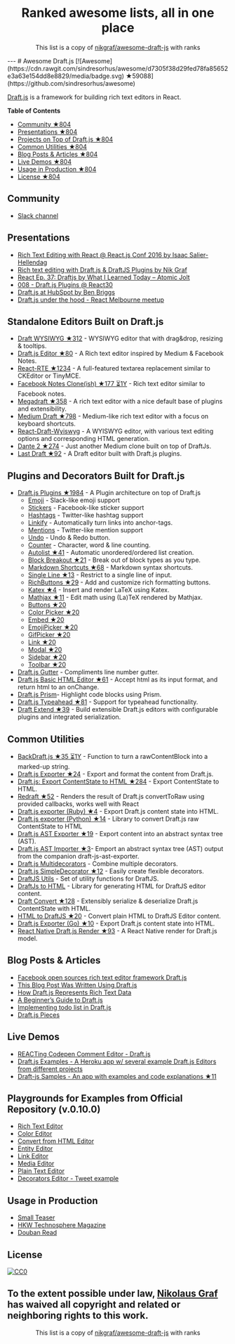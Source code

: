 <h1 align="center">
Ranked awesome lists, all in one place
</h1>
<p align="center">
	This list is a copy of <a href="nikgraf/awesome-draft-js">nikgraf/awesome-draft-js</a> with ranks
</p>
---
# Awesome Draft.js [![Awesome](https://cdn.rawgit.com/sindresorhus/awesome/d7305f38d29fed78fa85652e3a63e154dd8e8829/media/badge.svg) ★59088](https://github.com/sindresorhus/awesome)

[Draft.js](https://facebook.github.io/draft-js/) is a framework for building rich text editors in React.

**Table of Contents**

- [Community ★804](https://github.com/nikgraf/awesome-draft-js#community)
- [Presentations ★804](https://github.com/nikgraf/awesome-draft-js#presentations)
- [Projects on Top of Draft.js ★804](https://github.com/nikgraf/awesome-draft-js#standalone-editors-built-on-draftjs)
- [Common Utilities ★804](https://github.com/nikgraf/awesome-draft-js#common-utilities)
- [Blog Posts & Articles ★804](https://github.com/nikgraf/awesome-draft-js#blog-posts--articles)
- [Live Demos ★804](https://github.com/nikgraf/awesome-draft-js#live-demos)
- [Usage in Production ★804](https://github.com/nikgraf/awesome-draft-js#usage-in-production)
- [License ★804](https://github.com/nikgraf/awesome-draft-js#license)

## Community

* [Slack channel](https://draftjs.herokuapp.com/)

## Presentations
* [Rich Text Editing with React @ React.js Conf 2016 by Isaac Salier-Hellendag ](https://www.youtube.com/watch?v=feUYwoLhE_4)
* [Rich text editing with Draft.js & DraftJS Plugins by Nik Graf](https://www.youtube.com/watch?v=gxNuHZXZMgs)
* [React Ep. 37: Draftjs by What I Learned Today – Atomic Jolt](https://www.youtube.com/watch?v=0k9suXgCtTA)
* [008 - Draft.js Plugins @ React30](https://www.youtube.com/watch?v=w-PqnpMizcQ)
* [Draft.js at HubSpot by Ben Briggs](http://product.hubspot.com/blog/tech-talk-at-night-react-meetup)
* [Draft.js under the hood - React Melbourne meetup](https://www.youtube.com/watch?feature=player_embedded&v=vOZAO3jFSHI)

## Standalone Editors Built on Draft.js

* [Draft WYSIWYG ★312](https://github.com/bkniffler/draft-wysiwyg) - WYSIWYG editor that with drag&drop, resizing & tooltips.
* [Draft.js Editor ★80](https://github.com/AlastairTaft/draft-js-editor) - A Rich text editor inspired by Medium & Facebook Notes.
* [React-RTE ★1234](https://github.com/sstur/react-rte) - A full-featured textarea replacement similar to CKEditor or TinyMCE.
* [Facebook Notes Clone(ish) ★177 ⏳1Y](https://github.com/andrewcoelho/react-text-editor) - Rich text editor similar to Facebook notes.
* [Megadraft ★358](https://github.com/globocom/megadraft) - A rich text editor with a nice default base of plugins and extensibility.
* [Medium Draft ★798](https://github.com/brijeshb42/medium-draft) - Medium-like rich text editor with a focus on keyboard shortcuts.
* [React-Draft-Wyiswyg](https://github.com/jpuri/react-draft-wysiwyg.git) - A WYISWYG editor, with various text editing options and corresponding HTML generation.
* [Dante 2 ★274](https://github.com/michelson/dante2) - Just another Medium clone built on top of DraftJs.
* [Last Draft ★92](https://github.com/vacenz/last-draft) - A Draft editor built with Draft.js plugins.

## Plugins and Decorators Built for Draft.js

* [Draft.js Plugins ★1984](https://github.com/draft-js-plugins/draft-js-plugins) - A Plugin architecture on top of Draft.js
  - [Emoji](https://www.draft-js-plugins.com/plugin/emoji) - Slack-like emoji support
  - [Stickers](https://www.draft-js-plugins.com/plugin/sticker) - Facebook-like sticker support
  - [Hashtags](https://www.draft-js-plugins.com/plugin/hashtag) - Twitter-like hashtag support
  - [Linkify](https://www.draft-js-plugins.com/plugin/linkify) - Automatically turn links into anchor-tags.
  - [Mentions](https://www.draft-js-plugins.com/plugin/mention) - Twitter-like mention support
  - [Undo](https://www.draft-js-plugins.com/plugin/undo) - Undo & Redo button.
  - [Counter](https://www.draft-js-plugins.com/plugin/counter) - Character, word & line counting.
  - [Autolist ★41](https://github.com/icelab/draft-js-autolist-plugin) - Automatic unordered/ordered list creation.
  - [Block Breakout ★21](https://github.com/icelab/draft-js-block-breakout-plugin) - Break out of block types as you type.
  - [Markdown Shortcuts ★68](https://github.com/ngs/draft-js-markdown-shortcuts-plugin) - Markdown syntax shortcuts.
  - [Single Line ★13](https://github.com/icelab/draft-js-single-line-plugin) - Restrict to a single line of input.
  - [RichButtons ★29](https://github.com/jasonphillips/draft-js-richbuttons-plugin) - Add and customize rich formatting buttons.
  - [Katex ★4](https://github.com/letranloc/draft-js-katex-plugin) - Insert and render LaTeX using Katex.
  - [Mathjax ★11](https://github.com/efloti/draft-js-mathjax-plugin) - Edit math using (La)TeX rendered by Mathjax.
  - [Buttons ★20](https://github.com/vacenz/last-draft-js-plugins)
  - [Color Picker ★20](https://github.com/vacenz/last-draft-js-plugins)
  - [Embed ★20](https://github.com/vacenz/last-draft-js-plugins)
  - [EmojiPicker ★20](https://github.com/vacenz/last-draft-js-plugins)
  - [GifPicker ★20](https://github.com/vacenz/last-draft-js-plugins)
  - [Link ★20](https://github.com/vacenz/last-draft-js-plugins)
  - [Modal ★20](https://github.com/vacenz/last-draft-js-plugins)
  - [Sidebar ★20](https://github.com/vacenz/last-draft-js-plugins)
  - [Toolbar ★20](https://github.com/vacenz/last-draft-js-plugins)
* [Draft.js Gutter](https://github.com/yepnamesjames/draft-js-gutter) - Compliments line number gutter.
* [Draft.js Basic HTML Editor ★61](https://github.com/dburrows/draft-js-basic-html-editor) - Accept html as its input format, and return html to an onChange.
* [Draft.js Prism](https://github.com/SamyPesse/draftjs-prism)- Highlight code blocks using Prism.
* [Draft.js Typeahead ★81](https://github.com/dooly-ai/draft-js-typeahead) - Support for typeahead functionality.
* [Draft Extend ★39](https://github.com/HubSpot/draft-extend) - Build extensible Draft.js editors with configurable plugins and integrated serialization.

## Common Utilities

* [BackDraft.js ★35 ⏳1Y](https://github.com/evanc/backdraft-js) - Function to turn a rawContentBlock into a marked-up string.
* [Draft.js Exporter ★24](https://github.com/rkpasia/draft-js-exporter) - Export and format the content from Draft.js.
* [Draft.js: Export ContentState to HTML ★284](https://github.com/sstur/draft-js-export-html) - Export ContentState to HTML.
* [Redraft ★52](https://github.com/lokiuz/redraft) - Renders the result of Draft.js convertToRaw using provided callbacks, works well with React
* [Draft.js exporter (Ruby) ★4](https://github.com/ignitionworks/draftjs_exporter) - Export Draft.js content state into HTML.
* [Draft.js exporter (Python) ★14](https://github.com/springload/draftjs_exporter) - Library to convert Draft.js raw ContentState to HTML
* [Draft.js AST Exporter ★19](https://github.com/icelab/draft-js-ast-exporter) - Export content into an abstract syntax tree (AST).
* [Draft.js AST Importer ★3](https://github.com/icelab/draft-js-ast-importer)- Emport an abstract syntax tree (AST) output from the companion draft-js-ast-exporter.
* [Draft.js Multidecorators](https://github.com/SamyPesse/draftjs-multidecorators) - Combine multiple decorators.
* [Draft.js SimpleDecorator ★12](https://github.com/Soreine/draft-js-simpledecorator) - Easily create flexible decorators.
* [DraftJS Utils](https://github.com/jpuri/draftjs-utils.git) - Set of utility functions for DraftJS.
* [DraftJs to HTML](https://github.com/jpuri/draftjs-to-html.git) - Library for generating HTML for DraftJS editor content.
* [Draft Convert ★128](https://github.com/HubSpot/draft-convert) - Extensibly serialize & deserialize Draft.js ContentState with HTML.
* [HTML to DraftJS ★20](https://github.com/jpuri/html-to-draftjs) - Convert plain HTML to DraftJS Editor content.
* [Draft.js Exporter (Go) ★10](https://github.com/ejilay/draftjs) - Export Draft.js content state into HTML.
* [React Native Draft.js Render ★93](https://github.com/globocom/react-native-draftjs-render) - A React Native render for Draft.js model.

## Blog Posts & Articles

* [Facebook open sources rich text editor framework Draft.js](https://code.facebook.com/posts/1684092755205505/facebook-open-sources-rich-text-editor-framework-draft-js/)
* [This Blog Post Was Written Using Draft.js](https://dev.to/ben/this-blog-post-was-written-using-draftjs)
* [How Draft.js Represents Rich Text Data](https://medium.com/@rajaraodv/how-draft-js-represents-rich-text-data-eeabb5f25cf2#.7gd8psdvi)
* [A Beginner’s Guide to Draft.js](https://medium.com/@adrianli/a-beginner-s-guide-to-draft-js-d1823f58d8cc#.uufeulpl5)
* [Implementing todo list in Draft.js](http://bitwiser.in/2016/08/31/implementing-todo-list-in-draft-js.html)
* [Draft.js Pieces](https://cannibalcoder.com/2016/12/02/draft-js-pieces/)

## Live Demos

* [REACTing Codepen Comment Editor - Draft.js](http://codepen.io/rkpasia/full/jqbrpq)
* [Draft.js Examples - A Heroku app w/ several example Draft.js Editors from different projects](http://draftjs-examples.herokuapp.com/)
* [Draft-js Samples - An app with examples and code explanations ★11](https://github.com/Mair/react-meetup-draftjs)

## Playgrounds for Examples from Official Repository (v.0.10.0)
* [Rich Text Editor](http://codepen.io/Kiwka/pen/YNYvyG)
* [Color Editor](http://codepen.io/Kiwka/pen/oBpVve)
* [Convert from HTML Editor](http://codepen.io/Kiwka/pen/YNYgWa)
* [Entity Editor](http://codepen.io/Kiwka/pen/wgpOoZ)
* [Link Editor](http://codepen.io/Kiwka/pen/ZLvPeO)
* [Media Editor](http://codepen.io/Kiwka/pen/rjpRzj)
* [Plain Text Editor](http://codepen.io/Kiwka/pen/jyYJzb)
* [Decorators Editor - Tweet example](http://codepen.io/Kiwka/pen/KaZERV)

## Usage in Production
* [Small Teaser](https://www.smallteaser.com/articles/write)
* [HKW Technosphere Magazine](http://technosphere-magazine.hkw.de/)
* [Douban Read](https://read.douban.com/editor_ng)

## License

[![CC0](http://mirrors.creativecommons.org/presskit/buttons/88x31/svg/cc-zero.svg)](https://creativecommons.org/publicdomain/zero/1.0/)

To the extent possible under law, [Nikolaus Graf](https://github.com/nikgraf/) has waived all copyright and related or neighboring rights to this work.
---
<p align="center">
	This list is a copy of <a href="nikgraf/awesome-draft-js">nikgraf/awesome-draft-js</a> with ranks
</p>

<script>
  (function(i,s,o,g,r,a,m){i['GoogleAnalyticsObject']=r;i[r]=i[r]||function(){
  (i[r].q=i[r].q||[]).push(arguments)},i[r].l=1*new Date();a=s.createElement(o),
  m=s.getElementsByTagName(o)[0];a.async=1;a.src=g;m.parentNode.insertBefore(a,m)
  })(window,document,'script','https://www.google-analytics.com/analytics.js','ga');

  ga('create', 'UA-100705027-1', 'auto');
  ga('send', 'pageview');

</script>
